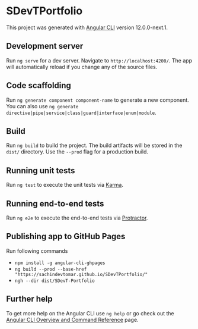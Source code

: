 # SDevTPortfolio

This project was generated with [Angular CLI](https://github.com/angular/angular-cli) version 12.0.0-next.1.

## Development server

Run `ng serve` for a dev server. Navigate to `http://localhost:4200/`. The app will automatically reload if you change any of the source files.

## Code scaffolding

Run `ng generate component component-name` to generate a new component. You can also use `ng generate directive|pipe|service|class|guard|interface|enum|module`.

## Build

Run `ng build` to build the project. The build artifacts will be stored in the `dist/` directory. Use the `--prod` flag for a production build.

## Running unit tests

Run `ng test` to execute the unit tests via [Karma](https://karma-runner.github.io).

## Running end-to-end tests

Run `ng e2e` to execute the end-to-end tests via [Protractor](http://www.protractortest.org/).

## Publishing app to GitHub Pages

Run following commands

- `npm install -g angular-cli-ghpages`
- `ng build --prod --base-href "https://sachindevtomar.github.io/SDevTPortfolio/"`
- `ngh --dir dist/SDevT-Portfolio`

## Further help

To get more help on the Angular CLI use `ng help` or go check out the [Angular CLI Overview and Command Reference](https://angular.io/cli) page.
